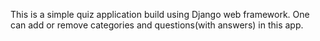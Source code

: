 This is a simple quiz application build using Django web framework. One can add or remove categories and questions(with
answers) in this app.
